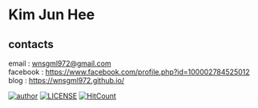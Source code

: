 # Kim Jun Hee

## contacts
email : wnsgml972@gmail.com </br>
facebook : <https://www.facebook.com/profile.php?id=100002784525012> </br>
blog : <https://wnsgml972.github.io/>


[![author](https://img.shields.io/badge/author-wnsgml972-ff69b4.svg?style=flat-square)](https://wnsgml972.github.io/wnsgml972.github.io/resume/)
[![LICENSE](https://img.shields.io/dub/l/vibe-d.svg?style=flat-square)](https://github.com/wnsgml972/wnsgml972.github.io/blob/master/LICENSE)
[![HitCount](http://hits.dwyl.io/wnsgml972/wnsgml972.github.io.svg)](http://hits.dwyl.io/wnsgml972/wnsgml972.github.io)
